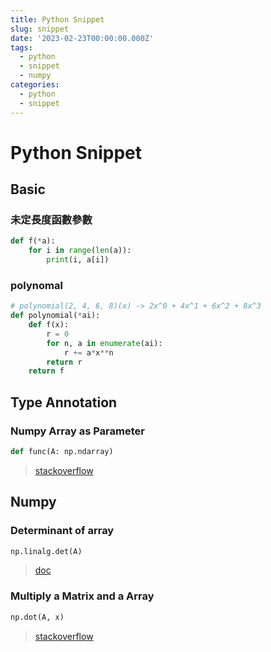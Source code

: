 ```yaml
---
title: Python Snippet
slug: snippet
date: '2023-02-23T00:00:00.000Z'
tags:
  - python
  - snippet
  - numpy
categories:
  - python
  - snippet
---
```


# Python Snippet

## Basic

### 未定長度函數參數

```python
def f(*a):
	for i in range(len(a)):
		print(i, a[i])
```

### polynomal

```python
# polynomial(2, 4, 6, 8)(x) -> 2x^0 + 4x^1 + 6x^2 + 8x^3
def polynomial(*ai):
    def f(x):
        r = 0
        for n, a in enumerate(ai):
            r += a*x**n
        return r
    return f
```

## Type Annotation

### Numpy Array as Parameter

```python
def func(A: np.ndarray)
```

> [stackoverflow](https://stackoverflow.com/questions/64600748/how-do-i-write-a-2d-array-parameter-specification-in-python)

## Numpy

### Determinant of array

```python
np.linalg.det(A)
```

> [doc](https://numpy.org/doc/stable/reference/generated/numpy.linalg.det.html)

### Multiply a Matrix and a Array

```python
np.dot(A, x)
```

> [stackoverflow](https://stackoverflow.com/questions/3890621/how-does-multiplication-differ-for-numpy-matrix-vs-array-classes)
